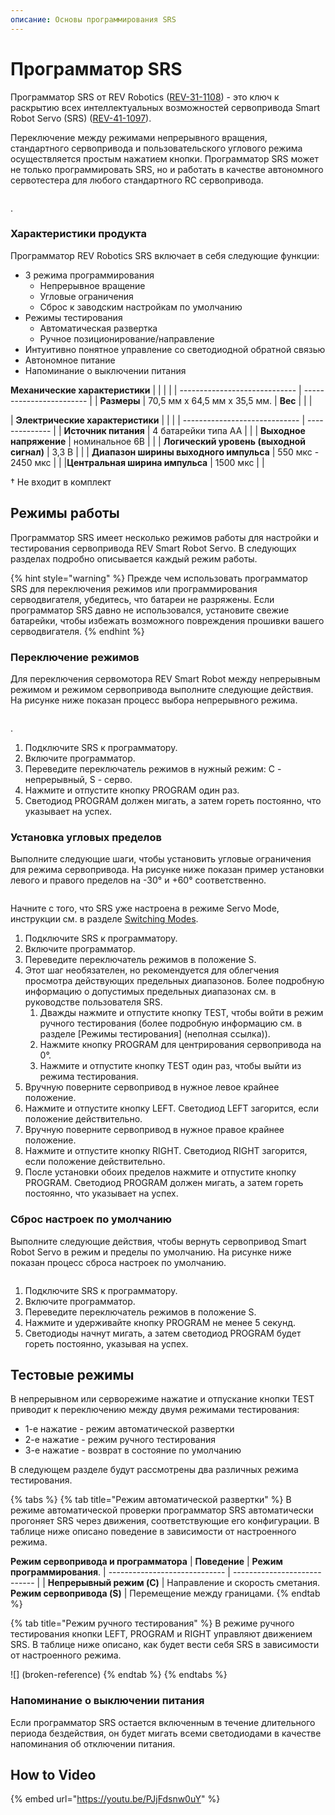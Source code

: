 ```yaml
---
описание: Основы программирования SRS
---
```


# Программатор SRS

Программатор SRS от REV Robotics ([REV-31-1108](https://www.revrobotics.com/rev-31-1108/)) - это ключ к раскрытию всех интеллектуальных возможностей сервопривода Smart Robot Servo (SRS) ([REV-41-1097](https://www.revrobotics.com/rev-41-1097/)).

Переключение между режимами непрерывного вращения, стандартного сервопривода и пользовательского углового режима осуществляется простым нажатием кнопки. Программатор SRS может не только программировать SRS, но и работать в качестве автономного сервотестера для любого стандартного RC сервопривода.

<figure><img src="https://2589213514-files.gitbook.io/~/files/v0/b/gitbook-legacy-files/o/assets%2F15mm%2F-M8WcLi6koTauMV2xJ63%2F-M8WdOZiJLaHBzbA2oeW%2F1.png?generation=1590776144189561&#x26;alt=media" alt=""><figcaption></figcaption></figure>.

### Характеристики продукта&#x20;

Программатор REV Robotics SRS включает в себя следующие функции:

* 3 режима программирования
  * Непрерывное вращение
  * Угловые ограничения
  * Сброс к заводским настройкам по умолчанию
* Режимы тестирования
  * Автоматическая развертка
  * Ручное позиционирование/направление
* Интуитивно понятное управление со светодиодной обратной связью
* Автономное питание
* Напоминание о выключении питания

**Механические характеристики** | | | |
| ----------------------------- | ------------------------ |
| **Размеры** | 70,5 мм x 64,5 мм x 35,5 мм.
| **Вес** | | |

| **Электрические характеристики** | | |
| ----------------------------- | -------------- |
| **Источник питания** | 4 батарейки типа AA | |
| **Выходное напряжение** | номинальное 6В | |
| **Логический уровень (выходной сигнал)** | 3,3 В | |
| **Диапазон ширины выходного импульса** | 550 мкс - 2450 мкс | |
|**Центральная ширина импульса** | 1500 мкс | |

† Не входит в комплект

## Режимы работы&#x20;

Программатор SRS имеет несколько режимов работы для настройки и тестирования сервопривода REV Smart Robot Servo. В следующих разделах подробно описывается каждый режим работы.

{% hint style="warning" %}
Прежде чем использовать программатор SRS для переключения режимов или программирования серводвигателя, убедитесь, что батареи не разряжены. Если программатор SRS давно не использовался, установите свежие батарейки, чтобы избежать возможного повреждения прошивки вашего серводвигателя.&#x20;
{% endhint %}

### Переключение режимов

Для переключения сервомотора REV Smart Robot между непрерывным режимом и режимом сервопривода выполните следующие действия. На рисунке ниже показан процесс выбора непрерывного режима.

<figure><img src="https://2589213514-files.gitbook.io/~/files/v0/b/gitbook-legacy-files/o/assets%2F-M5yw0n8IneF5-9ybLjT%2F-M8WcLi6koTauMV2xJ63%2F-M8Wf8PNHBydvaPKp5Ax%2FScreenshot%20(25).png?alt=media&#x26;token=74baa009-be7d-4cde-9334-a68fd7beaa35" alt=""><figcaption></figcaption></figure>.

1. Подключите SRS к программатору.
2. Включите программатор.
3. Переведите переключатель режимов в нужный режим: C - непрерывный, S - серво.
4. Нажмите и отпустите кнопку PROGRAM один раз.
5. Светодиод PROGRAM должен мигать, а затем гореть постоянно, что указывает на успех.

### Установка угловых пределов&#x20;

Выполните следующие шаги, чтобы установить угловые ограничения для режима сервопривода. На рисунке ниже показан пример установки левого и правого пределов на -30° и +60° соответственно.

<figure><img src="https://2589213514-files.gitbook.io/~/files/v0/b/gitbook-legacy-files/o/assets%2F-M5yw0n8IneF5-9ybLjT%2F-MlCNxlQ-LJofBQhcpVW%2F-MlCO4tB8H8Yu0ojscjH%2FServo_Full_270_Range_And_Limits-01%20(1).png?alt=media&#x26;token=7a2475d6-978c-4c1e-bfa6-2ecbd2194372" alt=""><figcaption></figcaption></figure>

Начните с того, что SRS уже настроена в режиме Servo Mode, инструкции см. в разделе [Switching Modes](broken-reference).

1. Подключите SRS к программатору.
2. Включите программатор.
3. Переведите переключатель режимов в положение S.
4. Этот шаг необязателен, но рекомендуется для облегчения просмотра действующих предельных диапазонов. Более подробную информацию о допустимых предельных диапазонах см. в руководстве пользователя SRS.
   1. Дважды нажмите и отпустите кнопку TEST, чтобы войти в режим ручного тестирования (более подробную информацию см. в разделе [Режимы тестирования] (неполная ссылка)).
   2. Нажмите кнопку PROGRAM для центрирования сервопривода на 0°.
   3. Нажмите и отпустите кнопку TEST один раз, чтобы выйти из режима тестирования.
5. Вручную поверните сервопривод в нужное левое крайнее положение.
6. Нажмите и отпустите кнопку LEFT. Светодиод LEFT загорится, если положение действительно.
7. Вручную поверните сервопривод в нужное правое крайнее положение.
8. Нажмите и отпустите кнопку RIGHT. Светодиод RIGHT загорится, если положение действительно.
9. После установки обоих пределов нажмите и отпустите кнопку PROGRAM. Светодиод PROGRAM должен мигать, а затем гореть постоянно, что указывает на успех.

### Сброс настроек по умолчанию&#x20;

Выполните следующие действия, чтобы вернуть сервопривод Smart Robot Servo в режим и пределы по умолчанию. На рисунке ниже показан процесс сброса настроек по умолчанию.

<figure><img src="https://2589213514-files.gitbook.io/~/files/v0/b/gitbook-legacy-files/o/assets%2F-M5yw0n8IneF5-9ybLjT%2F-MlCNxlQ-LJofBQhcpVW%2F-MlCO9d65k3icfZQy7og%2FServo_270_Range_Full_Green-01.png?alt=media&#x26;token=864f82de-bf70-4fde-acef-28119fa689d8" alt=""><figcaption></figcaption></figure>

1. Подключите SRS к программатору.
2. Включите программатор.
3. Переведите переключатель режимов в положение S.
4. Нажмите и удерживайте кнопку PROGRAM не менее 5 секунд.
5. Светодиоды начнут мигать, а затем светодиод PROGRAM будет гореть постоянно, указывая на успех.

## Тестовые режимы&#x20;

В непрерывном или серворежиме нажатие и отпускание кнопки TEST приводит к переключению между двумя режимами тестирования:

* 1-е нажатие - режим автоматической развертки
* 2-е нажатие - режим ручного тестирования
* 3-е нажатие - возврат в состояние по умолчанию

В следующем разделе будут рассмотрены два различных режима тестирования.

{% tabs %}
{% tab title="Режим автоматической развертки" %}
В режиме автоматической проверки программатор SRS автоматически прогоняет SRS через движения, соответствующие его конфигурации. В таблице ниже описано поведение в зависимости от настроенного режима.

**Режим сервопривода и программатора** | **Поведение** | **Режим программирования**.
| ----------------------------- | ---------------------------- |
| **Непрерывный режим (C)** | Направление и скорость сметания.
**Режим сервопривода (S)** | Перемещение между границами.
{% endtab %}

{% tab title="Режим ручного тестирования" %}
В режиме ручного тестирования кнопки LEFT, PROGRAM и RIGHT управляют движением SRS. В таблице ниже описано, как будет вести себя SRS в зависимости от настроенного режима.

![] (broken-reference)
{% endtab %}
{% endtabs %}

### Напоминание о выключении питания

Если программатор SRS остается включенным в течение длительного периода бездействия, он будет мигать всеми светодиодами в качестве напоминания об отключении питания.

## How to Video

{% embed url="https://youtu.be/PJjFdsnw0uY" %}


